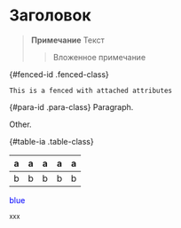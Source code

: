 # Заголовок

> **Примечание** Текст
> 
> > Вложенное примечание

{#fenced-id .fenced-class}

    This is a fenced with attached attributes
    

{#para-id .para-class} Paragraph.

Other.

{#table-ia .table-class} 

| a | a | a | a | a |
| - | - | - | - | - |
| b | b | b | b | b |

<span style="color:blue">blue</span>

<small>xxx</small>
